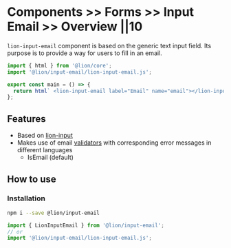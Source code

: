 # Components >> Forms >> Input Email >> Overview ||10

`lion-input-email` component is based on the generic text input field. Its purpose is to provide a way for users to fill in an email.

```js script
import { html } from '@lion/core';
import '@lion/input-email/lion-input-email.js';
```

```js preview-story
export const main = () => {
  return html` <lion-input-email label="Email" name="email"></lion-input-email> `;
};
```

## Features

- Based on [lion-input](?path=/docs/forms-input--main#input)
- Makes use of email [validators](?path=/docs/forms-validation-overview--main#validate) with corresponding error messages in different languages
  - IsEmail (default)

## How to use

### Installation

```bash
npm i --save @lion/input-email
```

```js
import { LionInputEmail } from '@lion/input-email';
// or
import '@lion/input-email/lion-input-email.js';
```

